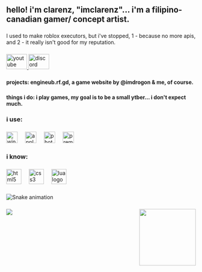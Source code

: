 <h2 align="left">hello! i'm clarenz, "imclarenz"... i'm a filipino-canadian gamer/ concept artist.</h2>

###

<p align="left">I used to make roblox executors, but i've stopped, 1 - because no more apis, and 2 - it really isn't good for my reputation.</p>

###

<div align="left">
  <a href="https://www.youtube.com/@imclarenz." target="_blank">
    <img src="https://raw.githubusercontent.com/maurodesouza/profile-readme-generator/master/src/assets/icons/social/youtube/default.svg" width="55" height="40" alt="youtube logo"  />
  </a>
  <a href="https://discordapp.com/users/784853163731451925" target="_blank">
    <img src="https://raw.githubusercontent.com/maurodesouza/profile-readme-generator/master/src/assets/icons/social/discord/default.svg" width="55" height="40" alt="discord logo"  />
  </a>
</div>

###

<h4 align="left">projects: engineub.rf.gd, a game website by @imdrogon & me, of course.</h4>

###

<h4 align="left">things i do: i play games, my goal is to be a small ytber... i don't expect much.</h4>

###

<h3 align="left">i use:</h3>

###

<div align="left">
  <img src="https://img.shields.io/badge/Windows-0078D6?logo=windows&logoColor=white&style=for-the-badge" height="30" alt="windows8 logo"  />
  <img width="12" />
  <img src="https://img.shields.io/badge/Apple-000000?logo=apple&logoColor=white&style=for-the-badge" height="30" alt="apple logo"  />
  <img width="12" />
  <img src="https://img.shields.io/badge/Adobe Photoshop-31A8FF?logo=adobephotoshop&logoColor=black&style=for-the-badge" height="30" alt="photoshop logo"  />
  <img width="12" />
  <img src="https://img.shields.io/badge/Adobe Premiere Pro-9999FF?logo=adobepremierepro&logoColor=black&style=for-the-badge" height="30" alt="premierepro logo"  />
</div>

###

<h3 align="left">i know:</h3>

###

<div align="left">
  <img src="https://skillicons.dev/icons?i=html" height="40" alt="html5 logo"  />
  <img width="12" />
  <img src="https://skillicons.dev/icons?i=css" height="40" alt="css3 logo"  />
  <img width="12" />
  <img src="https://skillicons.dev/icons?i=lua" height="40" alt="lua logo"  />
</div>

###

<img src="https://raw.githubusercontent.com/imclarenzz/imclarenzz/output/snake.svg" alt="Snake animation" />

###

<img align="right" height="150" src="https://media1.tenor.com/m/VOf_IsXVKfsAAAAC/meme-elmo.gif"  />

###

<img align="left" src="https://visitor-badge.laobi.icu/badge?page_id=imclarenzz.imclarenzz&left_text=profile%20visitors"  />

###
